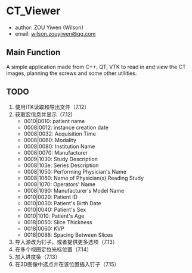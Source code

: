 # CT_Viewer

- author: ZOU Yiwen (Wilson)
- email: wilson.zouyiwen@qq.com

## Main Function

A simple application made from C++, QT, VTK to read in and view the CT images, planning the screws and some other utilities.

## TODO

1. 使用ITK读取和导出文件（7.12）
2. 获取宏信息并显示（7.12)
    - 0010|0010: patient name
    - 0008|0012: instance creation date
    - 0008|0032: Acquisition Time
    - 0008|0060: Modality
    - 0008|0080: Institution Name
    - 0008|0070: Manufacturer
    - 0009|1030: Study Description
    - 0008|103e: Series Description
    - 0008|1050: Performing Physician's Name
    - 0008|1060: Name of Physician(s) Reading Study
    - 0008|1070: Operators' Name
    - 0008|1090: Manufacturer's Model Name
    - 0010|0020: Patient ID
    - 0010|0030: Patient's Birth Date
    - 0010|0040: Patient's Sex
    - 0010|1010: Patient's Age
    - 0018|0050: Slice Thickness
    - 0018|0060: KVP
    - 0018|0088: Spacing Between Slices
3. 导入源改为钉子，或者提供更多选项（7.13）
4. 在多个视图定位光标位置（7.14）
5. 加入进度条（7.13）
6. 在3D图像中选点并在该位置插入钉子（7.15）